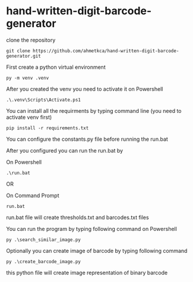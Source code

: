 # hand-written-digit-barcode-generator

clone the repository
```
git clone https://github.com/ahmetkca/hand-written-digit-barcode-generator.git
```

First create a python virtual environment
```
py -m venv .venv
```

After you created the venv you need to activate it
on Powershell
```
.\.venv\Scripts\Activate.ps1
```

You can install all the requirments by typing command line (you need to activate venv first)

```
pip install -r requirements.txt
```

You can configure the constants.py file before running the run.bat

After you configured you can run the run.bat by

On Powershell
```
.\run.bat
```
OR

On Command Prompt

```
run.bat
```
run.bat file will create thresholds.txt and barcodes.txt files

You can run the program by typing following command on Powershell
```
py .\search_similar_image.py
```

Optionally you can create image of barcode by typing following command

```
py .\create_barcode_image.py
```
this python file will create image representation of binary barcode
